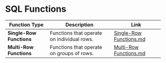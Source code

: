 # SQL Functions

| Function Type              | Description                            | Link                        |
|----------------------------|----------------------------------------|-----------------------------|
| **Single-Row Functions**   | Functions that operate on individual rows. | [Single-Row Functions.md](Single-Row-Functions.md) |
| **Multi-Row Functions**    | Functions that operate on groups of rows. | [Multi-Row Functions.md](Multi-Row-Functions.md)    |

